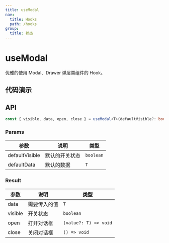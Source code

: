 ```yaml
---
title: useModal
nav:
  title: Hooks
  path: /hooks
group:
  title: 状态
---
```


# useModal

优雅的使用 Modal、Drawer 弹层类组件的 Hook。

## 代码演示

<code src="./demo/demo01.tsx"></code>
<code src="./demo/demo02.tsx"></code>
<code src="./demo/demo03.tsx"></code>

## API

```ts
const { visible, data, open, close } = useModal<T>(defaultVisible?: boolean, defaultData?: T);
```

### Params

|参数|说明|类型|
|---|---|---|
|defaultVisible|默认的开关状态|`boolean`|
|defaultData|默认的数据|`T`|

### Result

|参数|说明|类型|
|---|---|---|
|data|需要传入的值|`T`|
|visible|开关状态|`boolean`|
|open|打开对话框|`(value?: T) => void`|
|close|关闭对话框|`() => void`|

